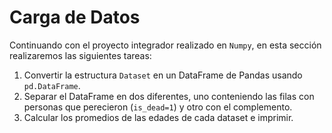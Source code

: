 # Carga de Datos

Continuando con el proyecto integrador realizado en `Numpy`, en esta sección realizaremos las siguientes tareas:

1. Convertir la estructura `Dataset` en un DataFrame de Pandas usando `pd.DataFrame`.
2. Separar el DataFrame en dos diferentes, uno conteniendo las filas con personas que perecieron (`is_dead=1`) y otro con el complemento.
3. Calcular los promedios de las edades de cada dataset e imprimir.
